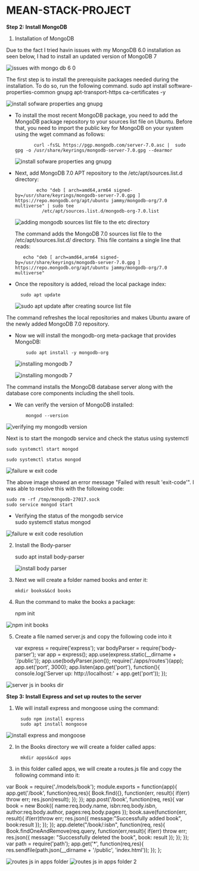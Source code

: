 # MEAN-STACK-PROJECT


**Step 2: Install MongoDB**

1. Installation of MongoDB

   
Due to the fact I tried havin issues with my MongoDB 6.0 installation as seen below, I had to install an updated version of MongoDB 7


![issues with mongo db 6 0](https://github.com/user-attachments/assets/9035c43f-db95-41d6-83de-487aecace2e9)


 The first step is to install the prerequisite packages needed during the installation. To do so, run the following command.
 sudo apt install software-properties-common gnupg apt-transport-https ca-certificates -y

 ![install sofware properties ang gnupg](https://github.com/user-attachments/assets/1f786bec-d2cd-49b3-bc3b-65650e22f0ea)


* To install the most recent MongoDB package, you need to add the MongoDB package repository to your sources list file on Ubuntu. Before that, you need to import the public key for MongoDB 
 on your system using the wget command as follows:

             curl -fsSL https://pgp.mongodb.com/server-7.0.asc |  sudo gpg -o /usr/share/keyrings/mongodb-server-7.0.gpg --dearmor

  ![install sofware properties ang gnupg](https://github.com/user-attachments/assets/77a56c14-074d-4612-b5fa-9b491f9a394e)


+ Next, add MongoDB 7.0 APT repository to the /etc/apt/sources.list.d directory:

  
              echo "deb [ arch=amd64,arm64 signed-by=/usr/share/keyrings/mongodb-server-7.0.gpg ] https://repo.mongodb.org/apt/ubuntu jammy/mongodb-org/7.0 multiverse" | sudo tee 
                /etc/apt/sources.list.d/mongodb-org-7.0.list

  ![adding mongodb sources list file to the etc directory](https://github.com/user-attachments/assets/dc7b3a50-19ed-4178-897b-c7a5c0fd918c)


  The command adds the MongoDB 7.0 sources list file to the /etc/apt/sources.list.d/ directory. This file contains a single line that reads:

  
         echo "deb [ arch=amd64,arm64 signed-by=/usr/share/keyrings/mongodb-server-7.0.gpg ] https://repo.mongodb.org/apt/ubuntu jammy/mongodb-org/7.0 multiverse"

+  Once the repository is added, reload the local package index:

         sudo apt update

   ![sudo apt update after creating source list file](https://github.com/user-attachments/assets/5a82d946-32c7-481c-9f2e-b28e3e6a27e0)


 The command refreshes the local repositories and makes Ubuntu aware of 
 the newly added MongoDB 7.0 repository.

+ Now we will install the mongodb-org meta-package that provides MongoDB:

          sudo apt install -y mongodb-org


  ![installing mongodb 7](https://github.com/user-attachments/assets/c7a312de-9400-4fb6-8b87-aa5aee316cc4)


  ![installing mongodb 7    ](https://github.com/user-attachments/assets/db4af510-a11e-4b3b-99b6-a4c67f6b4e1d)

The command installs the MongoDB database server along with the 
database core components including the shell tools.

+  We can verify the version of MongoDB installed:

           mongod --version
  
![verifying my mongodb version](https://github.com/user-attachments/assets/d78f0629-0b99-4a4a-b8e7-cd4f44adb76c)

Next is to start the mongodb service and check the status using systemctl

    sudo systemctl start mongod
    
    sudo systemctl status mongod

![failure w exit code](https://github.com/user-attachments/assets/5f7e81b2-8d4d-4d20-b1f2-7664dd6d1360)

The above image showed an error message  "Failed with result 'exit-code'". I was able to resolve this with the following code:


    sudo rm -rf /tmp/mongodb-27017.sock
    sudo service mongod start

 + Verifying the status of the mongodb service   
    sudo systemctl status mongod
    


![failure w exit code resolution](https://github.com/user-attachments/assets/51c90928-b2b9-456b-863e-f472d837f738)

2. Install the Body-parser

   sudo apt install body-parser

   ![install body parser](https://github.com/user-attachments/assets/6efee89f-1443-4142-bbba-60b911ef250a)

3. Next we will create a folder named books and enter it:

       mkdir books&&cd books

4. Run the command to make the books a package:

      npm init


![npm init books](https://github.com/user-attachments/assets/f43aafe4-7c25-4e2e-be45-550008de8f00)


5. Create a file named server.js and copy the following code into it




   var express = require('express');
   var bodyParser = require('body-parser');
   var app = express();
   app.use(express.static(__dirname + '/public'));
   app.use(bodyParser.json());
   require('./apps/routes')(app);
   app.set('port', 3000);
   app.listen(app.get('port'), function(){
       console.log('Server up: http://localhost:' + app.get('port'));
   });


  
![server js in books dir](https://github.com/user-attachments/assets/392dc6ff-bcde-4cf2-8aa1-4bfb7d81e521)


**Step 3: Install Express and set up routes to the server**

1. We will install express and mongoose using the command:


         sudo npm install express
         sudo apt install mongoose

![install express and mongoose](https://github.com/user-attachments/assets/c3fe8749-d3fb-4810-b5a5-13c0e98945d6)


2. In the Books directory we will create a folder called apps:


         mkdir apps&&cd apps

3. in this folder called apps, we will create a routes.js file and copy the following command into it:




var Book = require('./models/book');
module.exports = function(app){
    app.get('/book', function(req,res){
        Book.find({}, function(err, result){
            if(err) throw err;
            res.json(result);
        });
    });
    app.post('/book', function(req, res){
        var book = new Book({
            name:req.body.name,
            isbn:req.body.isbn,
            author:req.body.author,
            pages:req.body.pages
        });
        book.save(function(err, result){
            if(err)throw err;
            res.json({
                message:"Successfully added book",
                book:result
            });
        });
    });
    app.delete("/book/:isbn", function(req, res){
        Book.findOneAndRemove(req.query, function(err,result){
            if(err) throw err;
            res.json({
                message: "Successfully deleted the book",
                book: result
            });
        });
    });
    var path = require('path');
    app.get('*', function(req,res){
        res.sendfile(path.json(__dirname + '/public', 'index.html'));
    });
};





![routes js in apps folder](https://github.com/user-attachments/assets/eecebc1f-3017-490a-bfce-9d7b78b96f44)
![routes js in apps folder 2](https://github.com/user-attachments/assets/6f83b95f-3788-4741-98aa-23d3185ff520)







